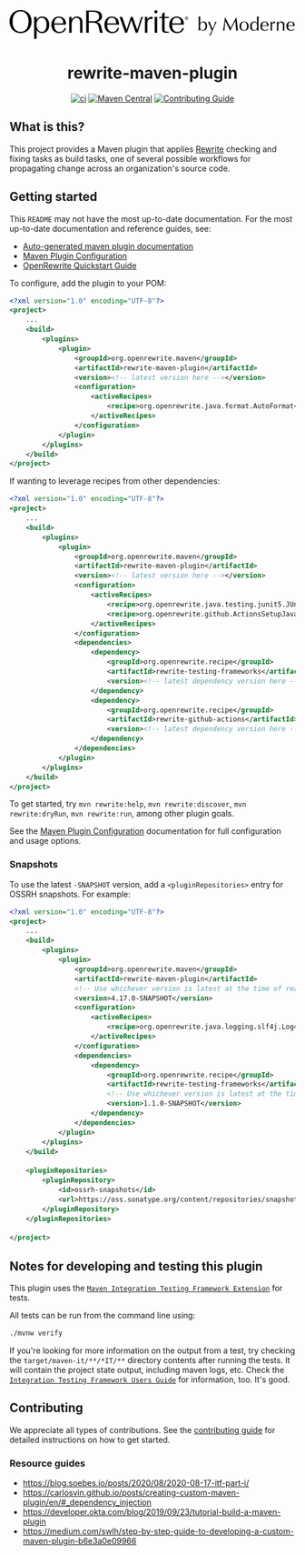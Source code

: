 <p align="center">
  <a href="https://docs.openrewrite.org">
    <picture>
      <source media="(prefers-color-scheme: dark)" srcset="https://github.com/openrewrite/rewrite/raw/main/doc/logo-oss-dark.svg">
      <source media="(prefers-color-scheme: light)" srcset="https://github.com/openrewrite/rewrite/raw/main/doc/logo-oss-light.svg">
      <img alt="OpenRewrite Logo" src="https://github.com/openrewrite/rewrite/raw/main/doc/logo-oss-light.svg" width='600px'>
    </picture>
  </a>
</p>

<div align="center">
  <h1>rewrite-maven-plugin</h1>
</div>

<div align="center">

<!-- Keep the gap above this line, otherwise they won't render correctly! -->
[![ci](https://github.com/openrewrite/rewrite-maven-plugin/actions/workflows/ci.yml/badge.svg)](https://github.com/openrewrite/rewrite-maven-plugin/actions/workflows/ci.yml)
[![Maven Central](https://img.shields.io/maven-central/v/org.openrewrite.maven/rewrite-maven-plugin.svg)](https://mvnrepository.com/artifact/org.openrewrite.maven/rewrite-maven-plugin)
[![Contributing Guide](https://img.shields.io/badge/Contributing-Guide-informational)](https://github.com/openrewrite/.github/blob/main/CONTRIBUTING.md)
</div>

## What is this?

This project provides a Maven plugin that applies [Rewrite](https://github.com/openrewrite/rewrite) checking and fixing tasks as build tasks, one of several possible workflows for propagating change across an organization's source code.

## Getting started

This `README` may not have the most up-to-date documentation. For the most up-to-date documentation and reference guides, see:

- [Auto-generated maven plugin documentation](https://openrewrite.github.io/rewrite-maven-plugin/plugin-info.html)
- [Maven Plugin Configuration](https://docs.openrewrite.org/reference/rewrite-maven-plugin)
- [OpenRewrite Quickstart Guide](https://docs.openrewrite.org/running-recipes/getting-started)

To configure, add the plugin to your POM:

```xml
<?xml version="1.0" encoding="UTF-8"?>
<project>
    ...
    <build>
        <plugins>
            <plugin>
                <groupId>org.openrewrite.maven</groupId>
                <artifactId>rewrite-maven-plugin</artifactId>
                <version><!-- latest version here --></version>
                <configuration>
                    <activeRecipes>
                        <recipe>org.openrewrite.java.format.AutoFormat</recipe>
                    </activeRecipes>
                </configuration>
            </plugin>
        </plugins>
    </build>
</project>
```

If wanting to leverage recipes from other dependencies:

```xml
<?xml version="1.0" encoding="UTF-8"?>
<project>
    ...
    <build>
        <plugins>
            <plugin>
                <groupId>org.openrewrite.maven</groupId>
                <artifactId>rewrite-maven-plugin</artifactId>
                <version><!-- latest version here --></version>
                <configuration>
                    <activeRecipes>
                        <recipe>org.openrewrite.java.testing.junit5.JUnit5BestPractices</recipe>
                        <recipe>org.openrewrite.github.ActionsSetupJavaAdoptOpenJDKToTemurin</recipe>
                    </activeRecipes>
                </configuration>
                <dependencies>
                    <dependency>
                        <groupId>org.openrewrite.recipe</groupId>
                        <artifactId>rewrite-testing-frameworks</artifactId>
                        <version><!-- latest dependency version here --></version>
                    </dependency>
                    <dependency>
                        <groupId>org.openrewrite.recipe</groupId>
                        <artifactId>rewrite-github-actions</artifactId>
                        <version><!-- latest dependency version here --></version>
                    </dependency>
                </dependencies>
            </plugin>
        </plugins>
    </build>
</project>
```

To get started, try `mvn rewrite:help`, `mvn rewrite:discover`, `mvn rewrite:dryRun`, `mvn rewrite:run`, among other plugin goals.

See the [Maven Plugin Configuration](https://docs.openrewrite.org/reference/rewrite-maven-plugin) documentation for full configuration and usage options.

### Snapshots

To use the latest `-SNAPSHOT` version, add a `<pluginRepositories>` entry for OSSRH snapshots. For example:

```xml
<?xml version="1.0" encoding="UTF-8"?>
<project>
    ...
    <build>
        <plugins>
            <plugin>
                <groupId>org.openrewrite.maven</groupId>
                <artifactId>rewrite-maven-plugin</artifactId>
                <!-- Use whichever version is latest at the time of reading. This number is a placeholder. -->
                <version>4.17.0-SNAPSHOT</version>
                <configuration>
                    <activeRecipes>
                        <recipe>org.openrewrite.java.logging.slf4j.Log4j2ToSlf4j</recipe>
                    </activeRecipes>
                </configuration>
                <dependencies>
                    <dependency>
                        <groupId>org.openrewrite.recipe</groupId>
                        <artifactId>rewrite-testing-frameworks</artifactId>
                        <!-- Use whichever version is latest at the time of reading. This number is a placeholder. -->
                        <version>1.1.0-SNAPSHOT</version>
                    </dependency>
                </dependencies>
            </plugin>
        </plugins>
    </build>

    <pluginRepositories>
        <pluginRepository>
            <id>ossrh-snapshots</id>
            <url>https://oss.sonatype.org/content/repositories/snapshots</url>
        </pluginRepository>
    </pluginRepositories>

</project>
```

## Notes for developing and testing this plugin

This plugin uses the [`Maven Integration Testing Framework Extension`](https://github.com/khmarbaise/maven-it-extension) for tests.

All tests can be run from the command line using:

```sh
./mvnw verify
```

If you're looking for more information on the output from a test, try checking the `target/maven-it/**/*IT/**` directory contents after running the tests. It will contain the project state output, including maven logs, etc. Check the [`Integration Testing Framework Users Guide`](https://khmarbaise.github.io/maven-it-extension/itf-documentation/usersguide/usersguide.html) for information, too. It's good.

## Contributing

We appreciate all types of contributions. See the [contributing guide](https://github.com/openrewrite/.github/blob/main/CONTRIBUTING.md) for detailed instructions on how to get started.

### Resource guides

- https://blog.soebes.io/posts/2020/08/2020-08-17-itf-part-i/
- https://carlosvin.github.io/posts/creating-custom-maven-plugin/en/#_dependency_injection
- https://developer.okta.com/blog/2019/09/23/tutorial-build-a-maven-plugin
- https://medium.com/swlh/step-by-step-guide-to-developing-a-custom-maven-plugin-b6e3a0e09966
